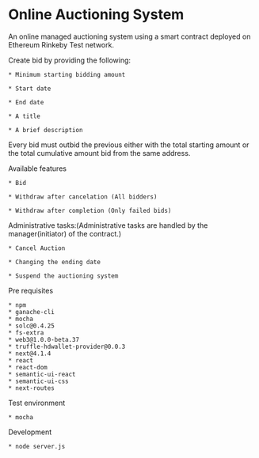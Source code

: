 Online Auctioning System
========================

An online managed auctioning system using a smart contract deployed on Ethereum Rinkeby Test network.

Create bid by providing the following:

	* Minimum starting bidding amount
	
	* Start date
	
	* End date
	
	* A title
	
	* A brief description
	
Every bid must outbid the previous either with the total starting amount or the total cumulative amount bid from the same address.

Available features

	* Bid
	
	* Withdraw after cancelation (All bidders)
	
	* Withdraw after completion (Only failed bids)


Administrative tasks:(Administrative tasks are handled by the manager(initiator) of the contract.)
	
	* Cancel Auction
	
	* Changing the ending date
	
	* Suspend the auctioning system
	
Pre requisites

	* npm
	* ganache-cli
	* mocha
	* solc@0.4.25
	* fs-extra
	* web3@1.0.0-beta.37
	* truffle-hdwallet-provider@0.0.3
	* next@4.1.4
	* react
	* react-dom
	* semantic-ui-react
	* semantic-ui-css
	* next-routes

Test environment

	* mocha
	
Development

	* node server.js
